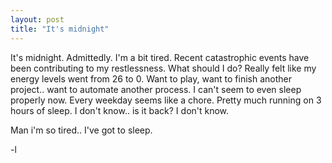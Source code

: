 ```yaml
---
layout: post
title: "It's midnight"
---
```


It's midnight. Admittedly. I'm a bit tired. 
Recent catastrophic events have been contributing to my restlessness. 
What should I do? 
Really felt like my energy levels went from 26 to 0. 
Want to play, want to finish another project.. want to automate another process. 
I can't seem to even sleep properly now. 
Every weekday seems like a chore. Pretty much running on 3 hours of sleep. 
I don't know.. is it back? I don't know.  

Man i'm so tired.. 
I've got to sleep.

-l
